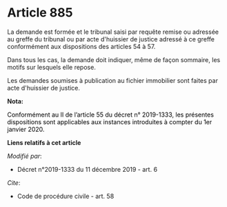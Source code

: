 # Article 885

La demande est formée et le tribunal saisi par requête remise ou adressée au greffe du tribunal ou par acte d'huissier de
justice adressé à ce greffe conformément aux dispositions des articles 54 à 57.

Dans tous les cas, la demande doit indiquer, même de façon sommaire, les motifs sur lesquels elle repose.

Les demandes soumises à publication au fichier immobilier sont faites par acte d'huissier de justice.

**Nota:**

<font color="black">Conformément au II de l’article 55 du décret n° 2019-1333, les présentes dispositions sont applicables
aux instances introduites à compter du 1er janvier 2020.</font>

**Liens relatifs à cet article**

_Modifié par_:

  - Décret n°2019-1333 du 11 décembre 2019 - art. 6

_Cite_:

  - Code de procédure civile - art. 58
